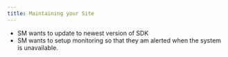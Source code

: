 ```yaml
---
title: Maintaining your Site
---
```


- SM wants to update to newest version of SDK
- SM wants to setup monitoring so that they am alerted when the system is unavailable.
